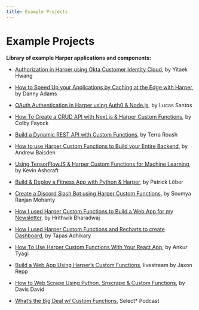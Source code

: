 ```yaml
---
title: Example Projects
---
```


# Example Projects

**Library of example Harper applications and components:**

- [Authorization in Harper using Okta Customer Identity Cloud](https://www.harperdb.io/post/authorization-in-harperdb-using-okta-customer-identity-cloud), by Yitaek Hwang

- [How to Speed Up your Applications by Caching at the Edge with Harper](https://dev.to/doabledanny/how-to-speed-up-your-applications-by-caching-at-the-edge-with-harperdb-3o2l), by Danny Adams

- [OAuth Authentication in Harper using Auth0 & Node.js](https://www.harperdb.io/post/oauth-authentication-in-harperdb-using-auth0-and-node-js), by Lucas Santos

- [How To Create a CRUD API with Next.js & Harper Custom Functions](https://www.harperdb.io/post/create-a-crud-api-w-next-js-harperdb), by Colby Fayock

- [Build a Dynamic REST API with Custom Functions](https://harperdb.io/blog/build-a-dynamic-rest-api-with-custom-functions/), by Terra Roush

- [How to use Harper Custom Functions to Build your Entire Backend](https://dev.to/andrewbaisden/how-to-use-harperdb-custom-functions-to-build-your-entire-backend-a2m), by Andrew Baisden

- [Using TensorFlowJS & Harper Custom Functions for Machine Learning](https://harperdb.io/blog/using-tensorflowjs-harperdb-for-machine-learning/), by Kevin Ashcraft

- [Build & Deploy a Fitness App with Python & Harper](https://www.youtube.com/watch?v=KMkmA4i2FQc), by Patrick Löber

- [Create a Discord Slash Bot using Harper Custom Functions](https://geekysrm.hashnode.dev/discord-slash-bot-with-harperdb-custom-functions), by Soumya Ranjan Mohanty

- [How I used Harper Custom Functions to Build a Web App for my Newsletter](https://blog.hrithwik.me/how-i-used-harperdb-custom-functions-to-build-a-web-app-for-my-newsletter), by Hrithwik Bharadwaj

- [How I used Harper Custom Functions and Recharts to create Dashboard](https://blog.greenroots.info/how-to-create-dashboard-with-harperdb-custom-functions-and-recharts), by Tapas Adhikary

- [How To Use Harper Custom Functions With Your React App](https://dev.to/tyaga001/how-to-use-harperdb-custom-functions-with-your-react-app-2c43), by Ankur Tyagi

- [Build a Web App Using Harper’s Custom Functions](https://www.youtube.com/watch?v=rz6prItVJZU), livestream by Jaxon Repp

- [How to Web Scrape Using Python, Snscrape & Custom Functions](https://hackernoon.com/how-to-web-scrape-using-python-snscrape-and-harperdb), by Davis David

- [What’s the Big Deal w/ Custom Functions](https://rss.com/podcasts/harperdb-select-star/278933/), Select\* Podcast
